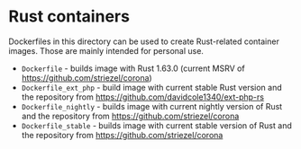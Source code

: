 # Rust containers

Dockerfiles in this directory can be used to create Rust-related container
images. Those are mainly intended for personal use.

* `Dockerfile` - builds image with Rust 1.63.0 (current MSRV of
  <https://github.com/striezel/corona>)
* `Dockerfile_ext_php` - build image with current stable Rust version and the
  repository from <https://github.com/davidcole1340/ext-php-rs>
* `Dockerfile_nightly` - builds image with current nightly version of Rust and
  the repository from <https://github.com/striezel/corona>
* `Dockerfile_stable` - builds image with current stable version of Rust and
  the repository from <https://github.com/striezel/corona>

